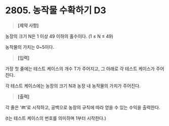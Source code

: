 # 2805. 농작물 수확하기 D3

> **[제약 사항]**

농장의 크기 N은 1 이상 49 이하의 홀수이다. (1 ≤ N ≤ 49)   

농작물의 가치는 0~5이다.


> **[입력]**

가장 첫 줄에는 테스트 케이스의 개수 T가 주어지고, 그 아래로 각 테스트 케이스가 주어진다.   

각 테스트 케이스에는 농장의 크기 N과 농장 내 농작물의 가치가 주어진다.


> **[출력]**

각 줄은 '#t'로 시작하고, 공백으로 농장의 규칙에 따라 얻을 수 있는 수익을 출력한다.   

(t는 테스트 케이스의 번호를 의미하며 1부터 시작한다.)